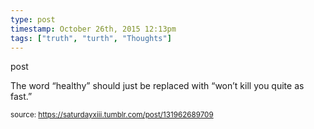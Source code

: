 ```yaml
---
type: post
timestamp: October 26th, 2015 12:13pm
tags: ["truth", "turth", "Thoughts"]
---
```

post


The word “healthy” should just be replaced with “won’t kill you quite as fast.”

      
      
      
      
      
      
  
<small>source: https://saturdayxiii.tumblr.com/post/131962689709</small>